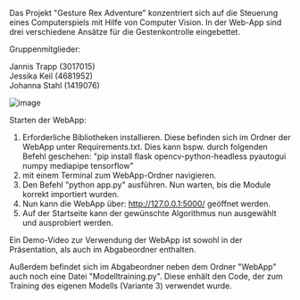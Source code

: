 Das Projekt "Gesture Rex Adventure" konzentriert sich auf die Steuerung eines Computerspiels mit Hilfe von Computer Vision.
In der Web-App sind drei verschiedene Ansätze für die Gestenkontrolle eingebettet.

Gruppenmitglieder:

  Jannis Trapp (3017015)  
  Jessika Keil (4681952)  
  Johanna Stahl (1419076)

![image](https://github.com/user-attachments/assets/a6d0e7d2-427d-4846-9f66-775435c47411)

Starten der WebApp:
1.  Erforderliche Bibliotheken installieren. Diese befinden sich im Ordner der WebApp unter Requirements.txt.
    Dies kann bspw. durch folgenden Befehl geschehen:
    "pip install flask opencv-python-headless pyautogui numpy mediapipe tensorflow"
2.  mit einem Terminal zum WebApp-Ordner navigieren.
3.  Den Befehl "python app.py" ausführen. Nun warten, bis die Module korrekt importiert wurden.
4.  Nun kann die WebApp über: http://127.0.0.1:5000/ geöffnet werden.
5.  Auf der Startseite kann der gewünschte Algorithmus nun ausgewählt und ausprobiert werden.

Ein Demo-Video zur Verwendung der WebApp ist sowohl in der Präsentation, als auch im Abgabeordner enthalten.

Außerdem befindet sich im Abgabeordner neben dem Ordner "WebApp" auch noch eine Datei "Modelltraining.py".
Diese enhält den Code, der zum Training des eigenen Modells (Variante 3) verwendet wurde.